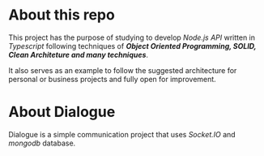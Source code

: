 # About this repo

This project has the purpose of studying to develop _Node.js API_ written in _Typescript_ following techniques of **_Object Oriented Programming, SOLID, Clean Architeture and many techniques_**.

It also serves as an example to follow the suggested architecture for personal or business projects and fully open for improvement.

# About Dialogue

Dialogue is a simple communication project that uses _Socket.IO_ and _mongodb_ database.
